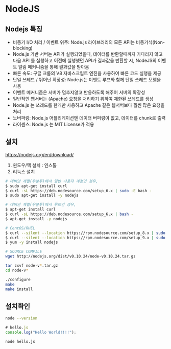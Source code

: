 # NodeJS

## Nodejs 특징

- 비동기 I/O 처리 / 이벤트 위주: Node.js 라이브러리의 모든 API는 비동기식(Non-blocking)
- Node.js 기반 서버는 API가 실행되었을때, 데이터를 반환할때까지 기다리지 않고 다음 API 를 실행하고 이전에 실행했던 API가 결과값을 반환할 시, NodeJS의 이벤트 알림 메커니즘을 통해 결과값을 받아옴
- 빠른 속도: 구글 크롬의 V8 자바스크립트 엔진을 사용하여 빠른 코드 실행을 제공
- 단일 쓰레드 / 뛰어난 확장성: Node.js는 이벤트 루프와 함께 단일 쓰레드 모델을 사용
- 이벤트 메커니즘은 서버가 멈추지않고 반응하도록 해주어 서버의 확장성
- 일반적인 웹서버는 (Apache) 요청을 처리하기 위하여 제한된 쓰레드를 생성
- Node.js 는 쓰레드를 한개만 사용하고 Apache 같은 웹서버보다 훨씬 많은 요청을 처리
- 노버퍼링: Node.js 어플리케이션엔 데이터 버퍼링이 없고, 데이터를 chunk로 출력
- 라이센스: Node.js 는 MIT License가 적용

## 설치

<https://nodejs.org/en/download/>

1) 윈도우/맥 설치 : 인스톨
2) 리눅스 설치

  ```bash
  # 데비안 계열(우분투)에서 일반 사용자 계정인 경우,
  $ sudo apt-get install curl
  $ curl -sL https://deb.nodesource.com/setup_6.x | sudo -E bash -
  $ sudo apt-get install -y nodejs

  # 데비안 계열(우분투)에서 루트인 경우,
  $ apt-get install curl
  $ curl -sL https://deb.nodesource.com/setup_6.x | bash -
  $ apt-get install -y nodejs

  # CentOS/RHEL
  $ curl --silent --location https://rpm.nodesource.com/setup_8.x | sudo bash -
  $ curl --silent --location https://rpm.nodesource.com/setup_9.x | sudo bash -
  $ yum -y install nodejs

  # SOURCE COMPILE
  wget http://nodejs.org/dist/v0.10.24/node-v0.10.24.tar.gz

  tar zxvf node-v*.tar.gz
  cd node-v*

  ./configure
  make
  make install
  ```

## 설치확인

```bash
node --version
```

```js
# hello.js
console.log("Hello World!!!!");
```

```bash
node hello.js
```